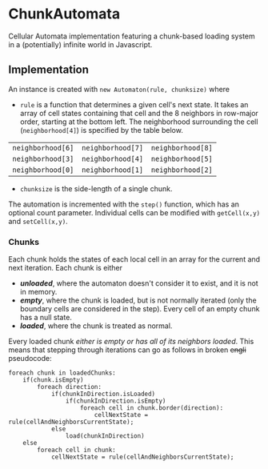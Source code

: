 # ChunkAutomata
Cellular Automata implementation featuring a chunk-based loading system in a (potentially) infinite world in Javascript.

## Implementation
An instance is created with `new Automaton(rule, chunksize)` where
- `rule` is a function that determines a given cell's next state. It takes an array of cell states containing that cell and the 8 neighbors in row-major order, starting at the bottom left. The neighborhood surrounding the cell (`neighborhood[4]`) is specified by the table below.

|                 |                 |                 |
| --------------- | --------------- | ----------------|
| `neighborhood[6]` | `neighborhood[7]` | `neighborhood[8]` |
| `neighborhood[3]` | `neighborhood[4]` | `neighborhood[5]` |
| `neighborhood[0]` | `neighborhood[1]` | `neighborhood[2]` |

- `chunksize` is the side-length of a single chunk.

The automation is incremented with the `step()` function, which has an optional count parameter.
Individual cells can be modified with `getCell(x,y)` and `setCell(x,y)`.
### Chunks
Each chunk holds the states of each local cell in an array for the current and next iteration. Each chunk is either
- ***unloaded***, where the automaton doesn't consider it to exist, and it is not in memory.
- ***empty***, where the chunk is loaded, but is not normally iterated (only the boundary cells are considered in the step). Every cell of an empty chunk has a null state.
- ***loaded***, where the chunk is treated as normal.

Every loaded chunk *either is empty or has all of its neighbors loaded*. This means that stepping through iterations can go as follows in broken ~~engli~~ pseudocode:
```
foreach chunk in loadedChunks:
    if(chunk.isEmpty)
        foreach direction:
            if(chunkInDirection.isLoaded)
                if(chunkInDirection.isEmpty)
                    foreach cell in chunk.border(direction):
                        cellNextState = rule(cellAndNeighborsCurrentState);
            else
                load(chunkInDirection)
    else
        foreach cell in chunk:
            cellNextState = rule(cellAndNeighborsCurrentState);
```
